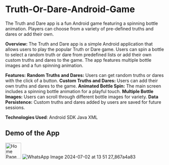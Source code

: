 # Truth-Or-Dare-Android-Game
 The Truth and Dare app is a fun Android game featuring a spinning bottle animation. Players can choose from a variety of pre-defined truths and dares or add their own.
 
**Overview:**
The Truth and Dare app is a simple Android application that allows users to play the popular Truth or Dare game. Users can spin a bottle to select a random truth or dare from predefined lists or add their own custom truths and dares to the game. The app features multiple bottle images and a fun spinning animation.

**Features:**
**Random Truths and Dares:** Users can get random truths or dares with the click of a button.
**Custom Truths and Dares:** Users can add their own truths and dares to the game.
**Animated Bottle Spin:** The main screen includes a spinning bottle animation for a playful touch.
**Multiple Bottle Images:** Users can scroll through different bottle images for variety.
**Data Persistence:** Custom truths and dares added by users are saved for future sessions.

**Technologies Used**:
Android SDK
Java
XML

<h2>Demo of the App</h2>

<img src="![WhatsApp Image 2024-07-02 at 13 51 30_08936fba](https://github.com/HarshTekwani21/Truth-Or-Dare-Android-Game/assets/161741179/f663865a-86e9-42fd-9b4c-4b76adfc9ba4)
" alt="Home Page" width="50" height="50">
![WhatsApp Image 2024-07-02 at 13 51 27_867a4a83](https://github.com/HarshTekwani21/Truth-Or-Dare-Android-Game/assets/161741179/489cfd2d-0455-41eb-ac0d-3001d19288e7)

